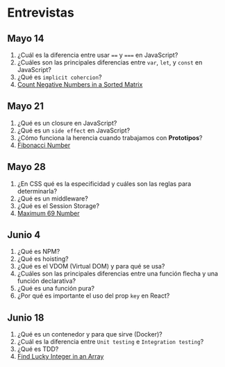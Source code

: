 # Entrevistas

## Mayo 14

1. ¿Cuál es la diferencia entre usar `==` y `===` en JavaScript?
2. ¿Cuáles son las principales diferencias entre `var`, `let`, y `const` en JavaScript?
3. ¿Qué es `implicit cohercion`?
4. [Count Negative Numbers in a Sorted Matrix](https://leetcode.com/problems/count-negative-numbers-in-a-sorted-matrix/)

## Mayo 21

1. ¿Qué es un closure en JavaScript?
2. ¿Qué es un `side effect` en JavaScript?
3. ¿Cómo funciona la herencia cuando trabajamos con **Prototipos**?
4. [Fibonacci Number](https://leetcode.com/problems/fibonacci-number/)

## Mayo 28

1. ¿En CSS qué es la especificidad y cuáles son las reglas para determinarla?
2. ¿Qué es un middleware?
3. ¿Qué es el Session Storage?
4. [Maximum 69 Number](https://leetcode.com/problems/maximum-69-number/)

## Junio 4

1. ¿Qué es NPM?
2. ¿Qué es hoisting?
3. ¿Qué es el VDOM (Virtual DOM) y para qué se usa?
4. ¿Cuáles son las principales diferencias entre una función flecha y una función declarativa?
5. ¿Qué es una función pura?
6. ¿Por qué es importante el uso del prop `key` en React?

## Junio 18

1. ¿Qué es un contenedor y para que sirve (Docker)?
2. ¿Cuál es la diferencia entre `Unit testing` e `Integration testing`?
3. ¿Qué es TDD?
4. [Find Lucky Integer in an Array](https://leetcode.com/problems/find-lucky-integer-in-an-array/)
